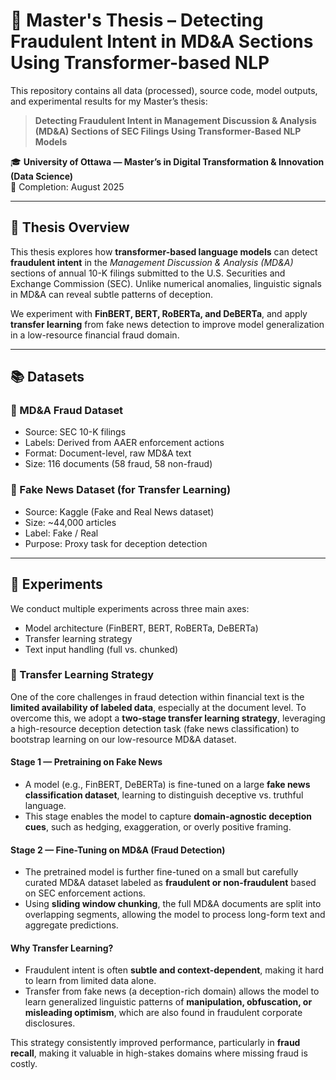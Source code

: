 # 📑 Master's Thesis – Detecting Fraudulent Intent in MD&A Sections Using Transformer-based NLP  

This repository contains all data (processed), source code, model outputs, and experimental results for my Master’s thesis:

> **Detecting Fraudulent Intent in Management Discussion & Analysis (MD&A) Sections of SEC Filings Using Transformer-Based NLP Models**

🎓 **University of Ottawa — Master’s in Digital Transformation & Innovation (Data Science)**  
📅 Completion: August 2025  

---

## 📘 Thesis Overview  

This thesis explores how **transformer-based language models** can detect **fraudulent intent** in the *Management Discussion & Analysis (MD&A)* sections of annual 10-K filings submitted to the U.S. Securities and Exchange Commission (SEC). Unlike numerical anomalies, linguistic signals in MD&A can reveal subtle patterns of deception.  

We experiment with **FinBERT, BERT, RoBERTa, and DeBERTa**, and apply **transfer learning** from fake news detection to improve model generalization in a low-resource financial fraud domain.

---

## 📚 Datasets  

### 📄 MD&A Fraud Dataset  
- Source: SEC 10-K filings  
- Labels: Derived from AAER enforcement actions  
- Format: Document-level, raw MD&A text  
- Size: 116 documents (58 fraud, 58 non-fraud)  

### 📰 Fake News Dataset (for Transfer Learning)  
- Source: Kaggle (Fake and Real News dataset)  
- Size: ~44,000 articles  
- Label: Fake / Real  
- Purpose: Proxy task for deception detection  

---

## 🧪 Experiments  

We conduct multiple experiments across three main axes:
- Model architecture (FinBERT, BERT, RoBERTa, DeBERTa)
- Transfer learning strategy
- Text input handling (full vs. chunked)

### 🔁 Transfer Learning Strategy

One of the core challenges in fraud detection within financial text is the **limited availability of labeled data**, especially at the document level. To overcome this, we adopt a **two-stage transfer learning strategy**, leveraging a high-resource deception detection task (fake news classification) to bootstrap learning on our low-resource MD&A dataset.

####  Stage 1 — Pretraining on Fake News
- A model (e.g., FinBERT, DeBERTa) is fine-tuned on a large **fake news classification dataset**, learning to distinguish deceptive vs. truthful language.
- This stage enables the model to capture **domain-agnostic deception cues**, such as hedging, exaggeration, or overly positive framing.

####  Stage 2 — Fine-Tuning on MD&A (Fraud Detection)
- The pretrained model is further fine-tuned on a small but carefully curated MD&A dataset labeled as **fraudulent or non-fraudulent** based on SEC enforcement actions.
- Using **sliding window chunking**, the full MD&A documents are split into overlapping segments, allowing the model to process long-form text and aggregate predictions.

####  Why Transfer Learning?
- Fraudulent intent is often **subtle and context-dependent**, making it hard to learn from limited data alone.
- Transfer from fake news (a deception-rich domain) allows the model to learn generalized linguistic patterns of **manipulation, obfuscation, or misleading optimism**, which are also found in fraudulent corporate disclosures.

This strategy consistently improved performance, particularly in **fraud recall**, making it valuable in high-stakes domains where missing fraud is costly.

